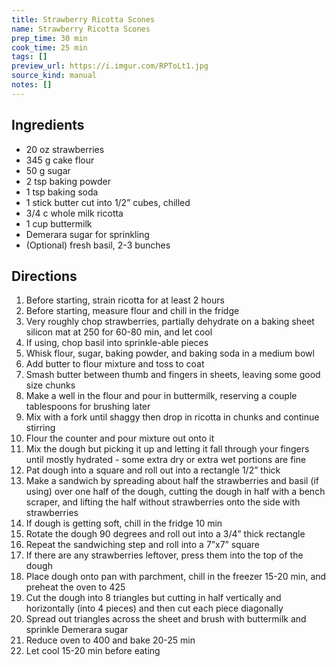 ```yaml
---
title: Strawberry Ricotta Scones
name: Strawberry Ricotta Scones
prep_time: 30 min
cook_time: 25 min
tags: []
preview_url: https://i.imgur.com/RPToLt1.jpg
source_kind: manual
notes: []
---
```


## Ingredients
- 20 oz strawberries
- 345 g cake flour
- 50 g sugar
- 2 tsp baking powder
- 1 tsp baking soda
- 1 stick butter cut into 1/2” cubes, chilled
- 3/4 c whole milk ricotta
- 1 cup buttermilk
- Demerara sugar for sprinkling 
- (Optional) fresh basil, 2-3 bunches


## Directions
1. Before starting, strain ricotta for at least 2 hours
2. Before starting, measure flour and chill in the fridge
3. Very roughly chop strawberries, partially dehydrate on a baking sheet silicon mat at 250 for 60-80 min, and let cool
4. If using, chop basil into sprinkle-able pieces
5. Whisk flour, sugar, baking powder, and baking soda in a medium bowl
6. Add butter to flour mixture and toss to coat
7. Smash butter between thumb and fingers in sheets, leaving some good size chunks
8. Make a well in the flour and pour in buttermilk, reserving a couple tablespoons for brushing later
9. Mix with a fork until shaggy then drop in ricotta in chunks and continue stirring
10. Flour the counter and pour mixture out onto it
11. Mix the dough but picking it up and letting it fall through your fingers until mostly hydrated - some extra dry or extra wet portions are fine
12. Pat dough into a square and roll out into a rectangle 1/2” thick
13. Make a sandwich by spreading about half the strawberries and basil (if using) over one half of the dough, cutting the dough in half with a bench scraper, and lifting the half without strawberries onto the side with strawberries
14. If dough is getting soft, chill in the fridge 10 min
15. Rotate the dough 90 degrees and roll out into a 3/4” thick rectangle
16. Repeat the sandwiching step and roll into a 7”x7” square
17. If there are any strawberries leftover, press them into the top of the dough
18. Place dough onto pan with parchment, chill in the freezer 15-20 min, and preheat the oven to 425
19. Cut the dough into 8 triangles but cutting in half vertically and horizontally (into 4 pieces) and then cut each piece diagonally
20. Spread out triangles across the sheet and brush with buttermilk and sprinkle Demerara sugar
21. Reduce oven to 400 and bake 20-25 min
22. Let cool 15-20 min before eating
